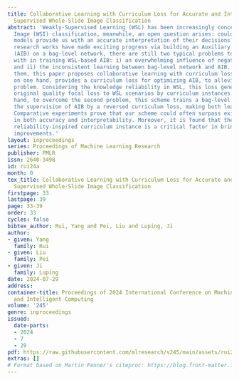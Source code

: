 ```yaml
---
title: Collaborative Learning with Curriculum Loss for Accurate and Interpretable Weakly
  Supervised Whole-Slide Image Classification
abstract: 'Weakly-Supervised Learning (WSL) has been increasingly concerned in Whole-Slide
  Image (WSI) classification, meanwhile, an open question arises: could WSL-based
  models provide us with an accurate interpretation of their decisions? Although many
  research works have made exciting progress via building an Auxiliary Instance Branch
  (AIB) on a bag-level network, there are still two typical problems to be confronted
  with in training WSL-based AIB: i) an overwhelming influence of negative instances
  and ii) the inconsistent learning between bag-level network and AIB. To address
  them, this paper proposes collaborative learning with curriculum loss. This scheme,
  on one hand, provides a curriculum loss for optimizing AIB, to alleviate the first
  problem. Considering the knowledge reliability in WSL, this loss generalizes an
  original quality focal loss to WSL scenarios by curriculum instances. On the other
  hand, to overcome the second problem, this scheme trains a bag-level network under
  the supervision of AIB by a reversed curriculum loss, making both learn collaboratively.
  Comparative experiments prove that our scheme could often surpass existing ones
  in both accuracy and interpretability. Moreover, it is found that the knowledge
  reliability-inspired curriculum instance is a critical factor in bringing comprehensive
  improvements.'
layout: inproceedings
series: Proceedings of Machine Learning Research
publisher: PMLR
issn: 2640-3498
id: rui24a
month: 0
tex_title: Collaborative Learning with Curriculum Loss for Accurate and Interpretable Weakly
  Supervised Whole-Slide Image Classification
firstpage: 33
lastpage: 39
page: 33-39
order: 33
cycles: false
bibtex_author: Rui, Yang and Pei, Liu and Luping, Ji
author:
- given: Yang
  family: Rui
- given: Liu
  family: Pei
- given: Ji
  family: Luping
date: 2024-07-29
address:
container-title: Proceedings of 2024 International Conference on Machine Learning
  and Intelligent Computing
volume: '245'
genre: inproceedings
issued:
  date-parts:
  - 2024
  - 7
  - 29
pdf: https://raw.githubusercontent.com/mlresearch/v245/main/assets/rui24a/rui24a.pdf
extras: []
# Format based on Martin Fenner's citeproc: https://blog.front-matter.io/posts/citeproc-yaml-for-bibliographies/
---
```

